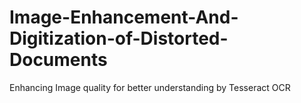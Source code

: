 # Image-Enhancement-And-Digitization-of-Distorted-Documents
Enhancing Image quality for better understanding by Tesseract OCR

